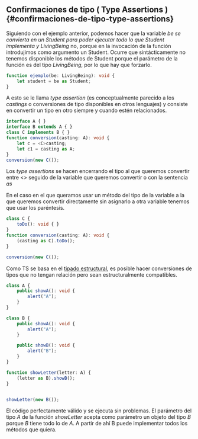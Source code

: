 ## Confirmaciones de tipo \( Type Assertions \) {#confirmaciones-de-tipo-type-assertions}

Siguiendo con el ejemplo anterior, podemos hacer que la variable _be _se_ convierta en un Student para poder ejecutar todo lo que Student _implementa y_ LivingBeing_ no, porque en la invocación de la función introdujimos como argumento un Student. Ocurre que sintácticamente no tenemos disponible los métodos de Student porque el parámetro de la función es del tipo _LivingBeing_, por lo que hay que forzarlo.

```ts
function ejemplo(be: LivingBeing): void {
    let student = be as Student;
}
```

A esto se le llama _type assertion_ \(es conceptualmente parecido a los _castings_ o conversiones de tipo disponibles en otros lenguajes\) y consiste en convertir un tipo en otro siempre y cuando estén relacionados.

```ts
interface A { }
interface B extends A { }
class C implements B { }
function conversion(casting: A): void {
    let c = <C>casting;
    let c1 = casting as A;
}
conversion(new C());
```

Los _type assertions_ se hacen encerrando el tipo al que queremos convertir entre &lt;&gt; seguido de la variable que queremos convertir o con la sentencia _as_

En el caso en el que queramos usar un método del tipo de la variable a la que queremos convertir directamente sin asignarlo a otra variable tenemos que usar los paréntesis.

```ts
class C {
    toDo(): void { }
}
function conversion(casting: A): void {
    (casting as C).toDo();
}

conversion(new C());
```

Como TS se basa en el [tipado estructural](../genericos/comparando_genericos.md#757309351116418-_Tipado_estructural), es posible hacer conversiones de tipos que no tengan relación pero sean estructuralmente compatibles.

```ts
class A {
    public showA(): void {
        alert("A");
    }
}

class B {
    public showA(): void {
        alert("A");
    }

    public showB(): void {
        alert("B");
    }
}

function showLetter(letter: A) {
    (letter as B).showB();
}


showLetter(new B());
```

El código perfectamente válido y se ejecuta sin problemas. El parámetro del tipo _A_ de la función _showLetter_ acepta como parámetro un objeto del tipo _B_ porque _B_ tiene todo lo de _A_. A partir de ahí B puede implementar todos los métodos que quiera.

